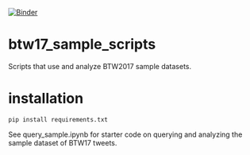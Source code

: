 
[![Binder](https://notebooks.gesis.org/binder/badge_logo.svg)](https://notebooks.gesis.org/binder/v2/gh/gesiscss/btw17_sample_scripts/master)

# btw17_sample_scripts

Scripts that use and analyze BTW2017 sample datasets.


# installation

    pip install requirements.txt

See query_sample.ipynb for starter code on querying and analyzing the sample dataset of BTW17 tweets.
